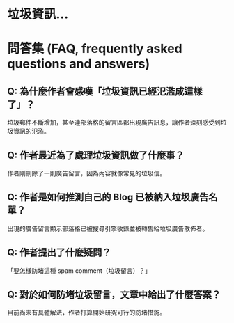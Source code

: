 # 垃圾資訊...

# 問答集 (FAQ, frequently asked questions and answers)

## Q: 為什麼作者會感嘆「垃圾資訊已經氾濫成這樣了」？
垃圾郵件不斷增加，甚至連部落格的留言區都出現廣告訊息，讓作者深刻感受到垃圾資訊的氾濫。

## Q: 作者最近為了處理垃圾資訊做了什麼事？
作者剛刪除了一則廣告留言，因為內容就像常見的垃圾信。

## Q: 作者是如何推測自己的 Blog 已被納入垃圾廣告名單？
出現的廣告留言顯示部落格已被搜尋引擎收錄並被轉售給垃圾廣告散佈者。

## Q: 作者提出了什麼疑問？
「要怎樣防堵這種 spam comment（垃圾留言）？」

## Q: 對於如何防堵垃圾留言，文章中給出了什麼答案？
目前尚未有具體解法，作者打算開始研究可行的防堵措施。